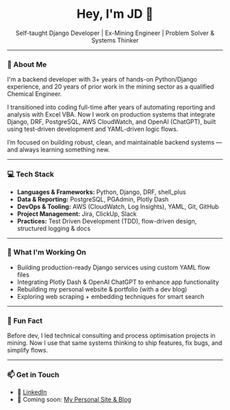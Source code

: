 <h1 align="center">Hey, I'm JD 👋</h1>
<p align="center">
  Self-taught Django Developer | Ex-Mining Engineer | Problem Solver & Systems Thinker
</p>

---

### 🧠 About Me

I'm a backend developer with 3+ years of hands-on Python/Django experience, and 20 years of prior work in the mining sector as a qualified Chemical Engineer.

I transitioned into coding full-time after years of automating reporting and analysis with Excel VBA. Now I work on production systems that integrate Django, DRF, PostgreSQL, AWS CloudWatch, and OpenAI (ChatGPT), built using test-driven development and YAML-driven logic flows.

I’m focused on building robust, clean, and maintainable backend systems — and always learning something new.

---

### 💻 Tech Stack

- **Languages & Frameworks:** Python, Django, DRF, shell_plus
- **Data & Reporting:** PostgreSQL, PGAdmin, Plotly Dash
- **DevOps & Tooling:** AWS (CloudWatch, Log Insights), YAML, Git, GitHub
- **Project Management:** Jira, ClickUp, Slack
- **Practices:** Test Driven Development (TDD), flow-driven design, structured logging & docs

---

### 🔨 What I'm Working On

- Building production-ready Django services using custom YAML flow files
- Integrating Plotly Dash & OpenAI ChatGPT to enhance app functionality
- Rebuilding my personal website & portfolio (with a dev blog)
- Exploring web scraping + embedding techniques for smart search

---

### 🧩 Fun Fact

Before dev, I led technical consulting and process optimisation projects in mining. Now I use that same systems thinking to ship features, fix bugs, and simplify flows.

---

### 📫 Get in Touch

- 💼 [LinkedIn](https://www.linkedin.com/in/your-linkedin-username)
- 🧪 Coming soon: [My Personal Site & Blog](https://yourdomain.com)

